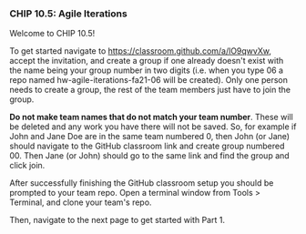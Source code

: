 ### CHIP 10.5: Agile Iterations

Welcome to CHIP 10.5!

To get started navigate to https://classroom.github.com/a/lO9qwvXw, accept the invitation, and create a group if one already doesn't exist with the name being your group number in two digits (i.e. when you type 06 a repo named hw-agile-iterations-fa21-06 will be created). Only one person needs to create a group, the rest of the team members just have to join the group. 

**Do not make team names that do not match your team number**. These will be deleted and any work you have there will not be saved. So, for example if John and Jane Doe are in the same team numbered 0, then John (or Jane) should navigate to the GitHub classroom link and create group numbered 00. Then Jane (or John) should go to the same link and find the group and click join. 

After successfully finishing the GitHub classroom setup you should be prompted to your team repo. Open a terminal window from Tools > Terminal, and clone your team's repo. 

Then, navigate to the next page to get started with Part 1. 
